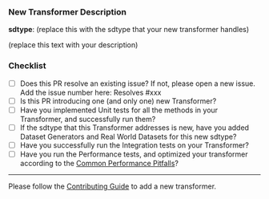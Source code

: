 ### New Transformer Description

__sdtype__: (replace this with the sdtype that your new transformer handles)

(replace this text with your description)

### Checklist
- [ ] Does this PR resolve an existing issue? If not, please open a new issue. Add the issue number here: Resolves #xxx
- [ ] Is this PR introducing one (and only one) new Transformer?
- [ ] Have you implemented Unit tests for all the methods in your Transformer, and successfully run them?
- [ ] If the sdtype that this Transformer addresses is new, have you added Dataset Generators and Real World Datasets for this new sdtype?
- [ ] Have you successfully run the Integration tests on your Transformer?
- [ ] Have you run the Performance tests, and optimized your transformer according to the [Common Performance Pitfalls](https://github.com/sdv-dev/RDT/blob/master/CONTRIBUTING.rst#common-performance-pitfalls)?

----
Please follow the [Contributing Guide](https://github.com/sdv-dev/RDT/blob/master/CONTRIBUTING.rst#contributing) to add a new transformer.
